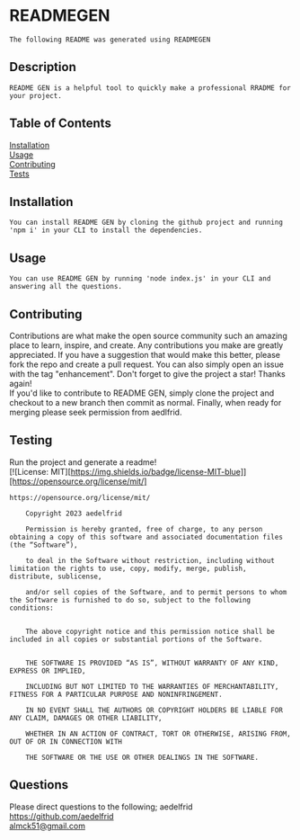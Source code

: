 # READMEGEN
  
    The following README was generated using READMEGEN

  ## Description
    
    README GEN is a helpful tool to quickly make a professional RRADME for your project.  
  ## Table of Contents

  [Installation](##Installation)
<br>[Usage](##Usage)
<br>[Contributing](##Contributing)
<br>[Tests](##Tests)
<br>
  
        
  ## Installation
        
    You can install README GEN by cloning the github project and running 'npm i' in your CLI to install the dependencies.  
        
  ## Usage
        
    You can use README GEN by running 'node index.js' in your CLI and answering all the questions.  
        
  ## Contributing
        
  Contributions are what make the open source community such an amazing place to learn,  inspire, and create. Any contributions you make are greatly appreciated.
  If you have a suggestion that would make this better, please fork the repo and create a   pull request. You can also simply open an issue with the tag "enhancement".   Don't forget to give the project a star! Thanks again!     
  If you'd like to contribute to README GEN, simply clone the project and checkout to a new branch then commit as normal. 
        Finally, when ready for merging please seek permission from aedlfrid.  
    
  ## Testing
    
  Run the project and generate a readme!  
    [![License: MIT][https://img.shields.io/badge/license-MIT-blue]][https://opensource.org/license/mit/]
      
    https://opensource.org/license/mit/
      
        Copyright 2023 aedelfrid

        Permission is hereby granted, free of charge, to any person obtaining a copy of this software and associated documentation files (the “Software”),

        to deal in the Software without restriction, including without limitation the rights to use, copy, modify, merge, publish, distribute, sublicense,

        and/or sell copies of the Software, and to permit persons to whom the Software is furnished to do so, subject to the following conditions:

        
        The above copyright notice and this permission notice shall be included in all copies or substantial portions of the Software.

        
        THE SOFTWARE IS PROVIDED “AS IS”, WITHOUT WARRANTY OF ANY KIND, EXPRESS OR IMPLIED,
 
        INCLUDING BUT NOT LIMITED TO THE WARRANTIES OF MERCHANTABILITY, FITNESS FOR A PARTICULAR PURPOSE AND NONINFRINGEMENT.
 
        IN NO EVENT SHALL THE AUTHORS OR COPYRIGHT HOLDERS BE LIABLE FOR ANY CLAIM, DAMAGES OR OTHER LIABILITY,
 
        WHETHER IN AN ACTION OF CONTRACT, TORT OR OTHERWISE, ARISING FROM, OUT OF OR IN CONNECTION WITH
 
        THE SOFTWARE OR THE USE OR OTHER DEALINGS IN THE SOFTWARE.
 
        
  ## Questions
        
  Please direct questions to the following;
    aedelfrid https://github.com/aedelfrid      
    almck51@gmail.com  